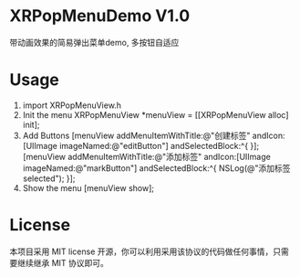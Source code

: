 # XRPopMenuDemo V1.0
带动画效果的简易弹出菜单demo, 多按钮自适应

# Usage
1. import XRPopMenuView.h
2. Init the menu
    XRPopMenuView *menuView = [[XRPopMenuView alloc] init];
3. Add Buttons
    [menuView addMenuItemWithTitle:@"创建标签" andIcon:[UIImage imageNamed:@"editButton"] andSelectedBlock:^{
    }];
    [menuView addMenuItemWithTitle:@"添加标签" andIcon:[UIImage imageNamed:@"markButton"] andSelectedBlock:^{
        NSLog(@"添加标签 selected");
    }];
4. Show the menu
    [menuView show];

# License
本项目采用 MIT license 开源，你可以利用采用该协议的代码做任何事情，只需要继续继承 MIT 协议即可。
